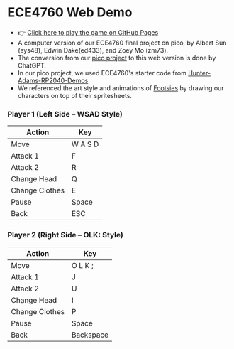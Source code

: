 # ECE4760 Web Demo
- 👉 [Click here to play the game on GitHub Pages](https://cmdhl.github.io/ece4760-web-demo/)
- A computer version of our ECE4760 final project on pico, by Albert Sun (ays48), Edwin Dake(ed433), and Zoey Mo (zm73).
- The conversion from our [pico project](https://github.com/asun121/ece4760-final-project) to this web version is done by ChatGPT. 
- In our pico project, we used ECE4760's starter code from [Hunter-Adams-RP2040-Demos](https://github.com/vha3/Hunter-Adams-RP2040-Demos)
- We referenced the art style and animations of [Footsies](https://github.com/hifight/Footsies) by drawing our characters on top of their spritesheets.

### Player 1 (Left Side – WSAD Style)

| Action         | Key |
|----------------|-----|
| Move           | W A S D |
| Attack 1       | F   |
| Attack 2       | R   |
| Change Head    | Q   |
| Change Clothes | E   |
| Pause          | Space |
| Back           | ESC |

### Player 2 (Right Side – OLK: Style)

| Action         | Key |
|----------------|-----|
| Move           | O L K ; |
| Attack 1       | J   |
| Attack 2       | U   |
| Change Head    | I   |
| Change Clothes | P   |
| Pause          | Space |
| Back           | Backspace |